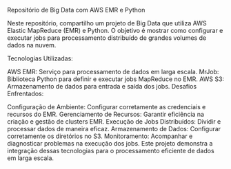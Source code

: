 Repositório de Big Data com AWS EMR e Python

Neste repositório, compartilho um projeto de Big Data que utiliza AWS Elastic MapReduce (EMR) e Python. O objetivo é mostrar como configurar e executar jobs para processamento distribuído de grandes volumes de dados na nuvem.

Tecnologias Utilizadas:

AWS EMR: Serviço para processamento de dados em larga escala.
MrJob: Biblioteca Python para definir e executar jobs MapReduce no EMR.
AWS S3: Armazenamento de dados para entrada e saída dos jobs.
Desafios Enfrentados:

Configuração de Ambiente: Configurar corretamente as credenciais e recursos do EMR.
Gerenciamento de Recursos: Garantir eficiência na criação e gestão de clusters EMR.
Execução de Jobs Distribuídos: Dividir e processar dados de maneira eficaz.
Armazenamento de Dados: Configurar corretamente os diretórios no S3.
Monitoramento: Acompanhar e diagnosticar problemas na execução dos jobs.
Este projeto demonstra a integração dessas tecnologias para o processamento eficiente de dados em larga escala.
